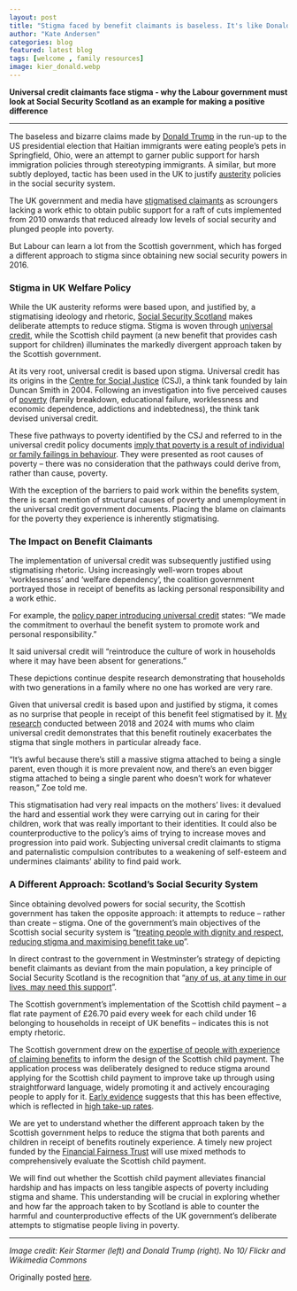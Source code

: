 ```yaml
---
layout: post
title: "Stigma faced by benefit claimants is baseless. It's like Donald Trump saying immigrants eat pets"
author: "Kate Andersen"
categories: blog
featured: latest blog
tags: [welcome , family resources]
image: kier_donald.webp
---
```

**Universal credit claimants face stigma - why the Labour government must look at Social Security Scotland as an example for making a positive difference**

---

The baseless and bizarre claims made by [Donald Trump](https://www.theguardian.com/us-news/2024/oct/30/donald-trump-haitian-immigrants-pets) in the run-up to the US presidential election that Haitian immigrants were eating people’s pets in Springfield, Ohio, were an attempt to garner public support for harsh immigration policies through stereotyping immigrants. A similar, but more subtly deployed, tactic has been used in the UK to justify [austerity](https://www.bigissue.com/tag/austerity/) policies in the social security system.

The UK government and media have [stigmatised claimants](https://www.bigissue.com/news/social-justice/benefits-street-how-the-channel-4-show-changed-the-welfare-debate/) as scroungers lacking a work ethic to obtain public support for a raft of cuts implemented from 2010 onwards that reduced already low levels of social security and plunged people into poverty.

But Labour can learn a lot from the Scottish government, which has forged a different approach to stigma since obtaining new social security powers in 2016.

### Stigma in UK Welfare Policy  

While the UK austerity reforms were based upon, and justified by, a stigmatising ideology and rhetoric, [Social Security Scotland](https://www.socialsecurity.gov.scot/) makes deliberate attempts to reduce stigma. Stigma is woven through [universal credit](https://www.bigissue.com/tag/universal-credit/), while the Scottish child payment (a new benefit that provides cash support for children) illuminates the markedly divergent approach taken by the Scottish government.

At its very root, universal credit is based upon stigma. Universal credit has its origins in the [Centre for Social Justice](https://www.centreforsocialjustice.org.uk/) (CSJ), a think tank founded by Iain Duncan Smith in 2004. Following an investigation into five perceived causes of [poverty](https://www.bigissue.com/tag/poverty/) (family breakdown, educational failure, worklessness and economic dependence, addictions and indebtedness), the think tank devised universal credit.

These five pathways to poverty identified by the CSJ and referred to in the universal credit policy documents [imply that poverty is a result of individual or family failings in behaviour](https://journals.sagepub.com/doi/full/10.1177/09589287221114536). They were presented as root causes of poverty – there was no consideration that the pathways could derive from, rather than cause, poverty.

With the exception of the barriers to paid work within the benefits system, there is scant mention of structural causes of poverty and unemployment in the universal credit government documents. Placing the blame on claimants for the poverty they experience is inherently stigmatising.

### The Impact on Benefit Claimants 

The implementation of universal credit was subsequently justified using stigmatising rhetoric. Using increasingly well-worn tropes about ‘worklessness’ and ‘welfare dependency’, the coalition government portrayed those in receipt of benefits as lacking personal responsibility and a work ethic.

For example, the [policy paper introducing universal credit](https://www.gov.uk/government/publications/universal-credit-welfare-that-works) states: “We made the commitment to overhaul the benefit system to promote work and personal responsibility.”

It said universal credit will “reintroduce the culture of work in households where it may have been absent for generations.”

These depictions continue despite research demonstrating that households with two generations in a family where no one has worked are very rare.

Given that universal credit is based upon and justified by stigma, it comes as no surprise that people in receipt of this benefit feel stigmatised by it. [My research](https://policy.bristoluniversitypress.co.uk/welfare-that-works-for-women) conducted between 2018 and 2024 with mums who claim universal credit demonstrates that this benefit routinely exacerbates the stigma that single mothers in particular already face.

“It’s awful because there’s still a massive stigma attached to being a single parent, even though it is more prevalent now, and there’s an even bigger stigma attached to being a single parent who doesn’t work for whatever reason,” Zoe told me.

This stigmatisation had very real impacts on the mothers’ lives: it devalued the hard and essential work they were carrying out in caring for their children, work that was really important to their identities. It could also be counterproductive to the policy’s aims of trying to increase moves and progression into paid work. Subjecting universal credit claimants to stigma and paternalistic compulsion contributes to a weakening of self-esteem and undermines claimants’ ability to find paid work.

### A Different Approach: Scotland’s Social Security System

Since obtaining devolved powers for social security, the Scottish government has taken the opposite approach: it attempts to reduce – rather than create – stigma. One of the government’s main objectives of the Scottish social security system is “[treating people with dignity and respect, reducing stigma and maximising benefit take up](https://www.gov.scot/publications/examining-outcomes-associated-social-security-scotland-spending-evidence-synthesis/pages/3/)”.

In direct contrast to the government in Westminster’s strategy of depicting benefit claimants as deviant from the main population, a key principle of Social Security Scotland is the recognition that “[any of us, at any time in our lives, may need this support](https://www.socialsecurity.gov.scot/about/our-brand/our-story/what-we-do)”.

The Scottish government’s implementation of the Scottish child payment – a flat rate payment of £26.70 paid every week for each child under 16 belonging to households in receipt of UK benefits – indicates this is not empty rhetoric.

The Scottish government drew on the [expertise of people with experience of claiming benefits](https://www.gov.scot/collections/social-security-experience-panels-publications/) to inform the design of the Scottish child payment. The application process was deliberately designed to reduce stigma around applying for the Scottish child payment to improve take up through using straightforward language, widely promoting it and actively encouraging people to apply for it. [Early evidence](https://www.povertyalliance.org/wp-content/uploads/2024/05/Consultation-Response-The-Effectiveness-of-the-Scottish-Child-Payment-in-Reducing-Child-Poverty.pdf) suggests that this has been effective, which is reflected in [high take-up rates](https://www.parliament.scot/~/media/committ/8361/SPICe-issues--Paper-2).

We are yet to understand whether the different approach taken by the Scottish government helps to reduce the stigma that both parents and children in receipt of benefits routinely experience. A timely new project funded by the [Financial Fairness Trust](https://www.financialfairness.org.uk/en-gb) will use mixed methods to comprehensively evaluate the Scottish child payment.

We will find out whether the Scottish child payment alleviates financial hardship and has impacts on less tangible aspects of poverty including stigma and shame. This understanding will be crucial in exploring whether and how far the approach taken to by Scotland is able to counter the harmful and counterproductive effects of the UK government’s deliberate attempts to stigmatise people living in poverty.

---

*Image credit: Keir Starmer (left) and Donald Trump (right). No 10/ Flickr and Wikimedia Commons*

  Originally posted [here](https://www.bigissue.com/opinion/benefits-claimants-stigma-stereotype/).

